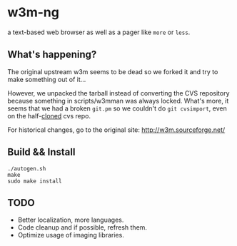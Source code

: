 w3m-ng
===

a text-based web browser as well as a pager like `more` or `less`.

What's happening?
---
The original upstream w3m seems to be dead so we forked it and try to make something out of it...

However, we unpacked the tarball instead of converting the CVS repository because something in scripts/w3mman was always locked.
What's more, it seems that we had a broken `git.pm` so we couldn't do `git cvsimport`, even on the
half-[cloned](https://github.com/akavel/cvsclone) cvs repo.

For historical changes, go to the original site: http://w3m.sourceforge.net/

Build && Install
----------------

```
./autogen.sh 
make
sudo make install
```

TODO
---

- Better localization, more languages. 
- Code cleanup and if possible, refresh them.
- Optimize usage of imaging libraries.
